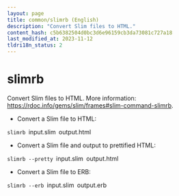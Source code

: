 ```yaml
---
layout: page
title: common/slimrb (English)
description: "Convert Slim files to HTML."
content_hash: c5b6382504d0bc3d6e96159cb3da73081c727a18
last_modified_at: 2023-11-12
tldri18n_status: 2
---
```

# slimrb

Convert Slim files to HTML.
More information: <https://rdoc.info/gems/slim/frames#slim-command-slimrb>.

- Convert a Slim file to HTML:

`slimrb `<span class="tldr-var badge badge-pill bg-dark-lm bg-white-dm text-white-lm text-dark-dm font-weight-bold">input.slim</span>` `<span class="tldr-var badge badge-pill bg-dark-lm bg-white-dm text-white-lm text-dark-dm font-weight-bold">output.html</span>

- Convert a Slim file and output to prettified HTML:

`slimrb --pretty `<span class="tldr-var badge badge-pill bg-dark-lm bg-white-dm text-white-lm text-dark-dm font-weight-bold">input.slim</span>` `<span class="tldr-var badge badge-pill bg-dark-lm bg-white-dm text-white-lm text-dark-dm font-weight-bold">output.html</span>

- Convert a Slim file to ERB:

`slimrb --erb `<span class="tldr-var badge badge-pill bg-dark-lm bg-white-dm text-white-lm text-dark-dm font-weight-bold">input.slim</span>` `<span class="tldr-var badge badge-pill bg-dark-lm bg-white-dm text-white-lm text-dark-dm font-weight-bold">output.erb</span>
